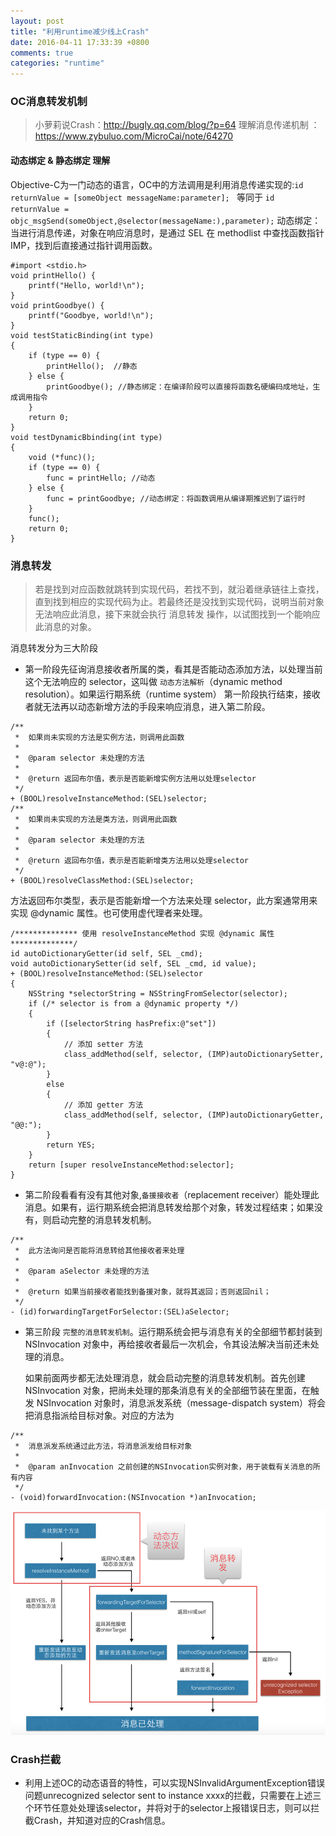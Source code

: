 ```yaml
---
layout: post
title: "利用runtime减少线上Crash"
date: 2016-04-11 17:33:39 +0800
comments: true
categories: "runtime"
---
```


### OC消息转发机制

> 小萝莉说Crash：http://bugly.qq.com/blog/?p=64 
> 理解消息传递机制 ：https://www.zybuluo.com/MicroCai/note/64270

#### 动态绑定 & 静态绑定 理解

Objective-C为一门动态的语言，OC中的方法调用是利用消息传递实现的:`id returnValue = [someObject messageName:parameter]; ` 等同于 `id returnValue = objc_msgSend(someObject,@selector(messageName:),parameter);`
动态绑定：当进行消息传递，对象在响应消息时，是通过 SEL 在 methodlist 中查找函数指针 IMP，找到后直接通过指针调用函数。

<!--more-->

```
#import <stdio.h>
void printHello() {
    printf("Hello, world!\n");
}
void printGoodbye() {
    printf("Goodbye, world!\n");
}
void testStaticBinding(int type) 
{
    if (type == 0) {
        printHello();  //静态
    } else {
        printGoodbye(); //静态绑定：在编译阶段可以直接将函数名硬编码成地址，生成调用指令
    }
    return 0;
}
void testDynamicBbinding(int type) 
{
    void (*func)();
    if (type == 0) {
        func = printHello; //动态
    } else {
        func = printGoodbye; //动态绑定：将函数调用从编译期推迟到了运行时
    }
    func();
    return 0;
}
```

### 消息转发

> 若是找到对应函数就跳转到实现代码，若找不到，就沿着继承链往上查找，直到找到相应的实现代码为止。若最终还是没找到实现代码，说明当前对象无法响应此消息，接下来就会执行 消息转发 操作，以试图找到一个能响应此消息的对象。

消息转发分为三大阶段

+ 第一阶段先征询消息接收者所属的类，看其是否能动态添加方法，以处理当前这个无法响应的 selector，这叫做 `动态方法解析`（dynamic method resolution）。如果运行期系统（runtime system） 第一阶段执行结束，接收者就无法再以动态新增方法的手段来响应消息，进入第二阶段。

```
/**
 *  如果尚未实现的方法是实例方法，则调用此函数
 *
 *  @param selector 未处理的方法
 *
 *  @return 返回布尔值，表示是否能新增实例方法用以处理selector
 */
+ (BOOL)resolveInstanceMethod:(SEL)selector;
/**
 *  如果尚未实现的方法是类方法，则调用此函数
 *
 *  @param selector 未处理的方法
 *
 *  @return 返回布尔值，表示是否能新增类方法用以处理selector
 */
+ (BOOL)resolveClassMethod:(SEL)selector;
```
方法返回布尔类型，表示是否能新增一个方法来处理 selector，此方案通常用来实现 @dynamic 属性。也可使用虚代理者来处理。

```
/************** 使用 resolveInstanceMethod 实现 @dynamic 属性 **************/
id autoDictionaryGetter(id self, SEL _cmd);
void autoDictionarySetter(id self, SEL _cmd, id value);
+ (BOOL)resolveInstanceMethod:(SEL)selector
{
    NSString *selectorString = NSStringFromSelector(selector);
    if (/* selector is from a @dynamic property */)
    {
        if ([selectorString hasPrefix:@"set"])
        {
            // 添加 setter 方法
            class_addMethod(self, selector, (IMP)autoDictionarySetter, "v@:@");
        }
        else
        {
            // 添加 getter 方法
            class_addMethod(self, selector, (IMP)autoDictionaryGetter, "@@:");
        }
        return YES;
    }
    return [super resolveInstanceMethod:selector];
}
```

+ 第二阶段看看有没有其他对象,`备援接收者`（replacement receiver）能处理此消息。如果有，运行期系统会把消息转发给那个对象，转发过程结束；如果没有，则启动完整的消息转发机制。

```
/**
 *  此方法询问是否能将消息转给其他接收者来处理
 *
 *  @param aSelector 未处理的方法
 *
 *  @return 如果当前接收者能找到备援对象，就将其返回；否则返回nil；
 */
- (id)forwardingTargetForSelector:(SEL)aSelector;
```

+ 第三阶段 `完整的消息转发机制`。运行期系统会把与消息有关的全部细节都封装到 NSInvocation 对象中，再给接收者最后一次机会，令其设法解决当前还未处理的消息。

	如果前面两步都无法处理消息，就会启动完整的消息转发机制。首先创建 NSInvocation 对象，把尚未处理的那条消息有关的全部细节装在里面，在触发 NSInvocation 对象时，消息派发系统（message-dispatch system）将会把消息指派给目标对象。对应的方法为
	
```
/**
 *  消息派发系统通过此方法，将消息派发给目标对象
 *
 *  @param anInvocation 之前创建的NSInvocation实例对象，用于装载有关消息的所有内容
 */
- (void)forwardInvocation:(NSInvocation *)anInvocation;
```
![](/images/runtimeMethod.png)

### Crash拦截

+ 利用上述OC的动态语音的特性，可以实现NSInvalidArgumentException错误问题unrecognized selector sent to instance xxxx的拦截，只需要在上述三个环节任意处处理该selector，并将对于的selector上报错误日志，则可以拦截Crash，并知道对应的Crash信息。




